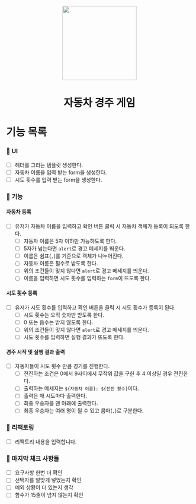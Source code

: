 <p align="middle" >
  <img width="200px;" src="https://github.com/woowacourse/javascript-racingcar-precourse/blob/main/images/racingcar_icon.png?raw=true"/>
</p>
<h1 align="middle">자동차 경주 게임</h1>

# 기능 목록

### 📌 UI

- [ ] 헤더를 그리는 템플릿 생성한다.
- [ ] 자동차 이름을 입력 받는 form을 생성한다.
- [ ] 시도 횟수를 입력 받는 form을 생성한다.

### 📌 기능

#### 자동차 등록

- [ ] 유저가 자동차 이름을 입력하고 확인 버튼 클릭 시 자동차 객체가 등록이 되도록 한다.
  - [ ] 자동차 이름은 5자 이하만 가능하도록 한다.
  - [ ] 5자가 넘는다면 `alert`로 경고 메세지를 띄운다.
  - [ ] 이름은 쉼표(`,`)를 기준으로 객체가 나누어진다.
  - [ ] 자동차 이름은 필수로 받도록 한다.
  - [ ] 위의 조건들이 맞지 않다면 `alert`로 경고 메세지를 띄운다.
  - [ ] 이름을 입력하면 시도 횟수를 입력하는 `form`이 뜨도록 한다.

#### 시도 횟수 등록

- [ ] 유저가 시도 횟수를 입력하고 확인 버튼을 클릭 시 시도 횟수가 등록이 된다.
  - [ ] 시도 횟수는 오직 숫자만 받도록 한다.
  - [ ] 0 또는 음수는 받지 않도록 한다.
  - [ ] 위의 조건들이 맞지 않다면 `alert`로 경고 메세지를 띄운다.
  - [ ] 시도 횟수를 입력하면 실행 결과가 뜨도록 한다.

#### 경주 시작 및 실행 결과 출력

- [ ] 자동차들이 시도 횟수 만큼 경기를 진행한다.
  - [ ] 전진하는 조건은 0에서 9사이에서 무작위 값을 구한 후 4 이상일 경우 전진한다.
  - [ ] 출력하는 메세지는 `${자동차 이름}: ${전진 횟수}`이다.
  - [ ] 출력은 매 시도마다 출력한다.
  - [ ] 최종 우승자를 맨 아래에 출력한다.
  - [ ] 최종 우승자는 여러 명이 될 수 있고 콤마(`,`)로 구분한다.

### 📌 리팩토링

- [ ] 리팩토리 내용을 입력합니다.

### 📌 마지막 체크 사항들

- [ ] 요구사항 한번 더 확인
- [ ] 선택자를 알맞게 넣었는지 확인
- [ ] 예외 상황이 더 있는지 생각
- [ ] 함수가 15줄이 넘지 않는지 확인
